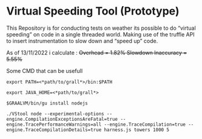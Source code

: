 # Virtual Speeding Tool (Prototype) 

This Repository is for conducting tests on weather its possible to do “virtual speeding” on code in a single threaded world.
Making use of the truffle API to insert instrumentation to slow down and “speed up” code.

As of 13/11/2022 
i calculate :
<strike>
Overhead = 1.82%
Slowdown Inaccuracy = 5.55%
</strike>

Some CMD that can be usefull

```
export PATH=<*path/to/grall*>/bin:$PATH

export JAVA_HOME=<*path/to/grall*>

$GRAALVM/bin/gu install nodejs

./VStool node --experimental-options --engine.CompilationExceptionsAreFatal=true --engine.TracePerformanceWarnings=all --engine.TraceCompilation=true --engine.TraceCompilationDetails=true harness.js towers 1000 5
```
